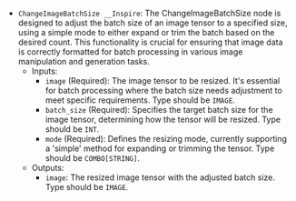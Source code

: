- `ChangeImageBatchSize __Inspire`: The ChangeImageBatchSize node is designed to adjust the batch size of an image tensor to a specified size, using a simple mode to either expand or trim the batch based on the desired count. This functionality is crucial for ensuring that image data is correctly formatted for batch processing in various image manipulation and generation tasks.
    - Inputs:
        - `image` (Required): The image tensor to be resized. It's essential for batch processing where the batch size needs adjustment to meet specific requirements. Type should be `IMAGE`.
        - `batch_size` (Required): Specifies the target batch size for the image tensor, determining how the tensor will be resized. Type should be `INT`.
        - `mode` (Required): Defines the resizing mode, currently supporting a 'simple' method for expanding or trimming the tensor. Type should be `COMBO[STRING]`.
    - Outputs:
        - `image`: The resized image tensor with the adjusted batch size. Type should be `IMAGE`.
